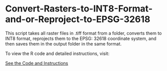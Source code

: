 # Convert-Rasters-to-INT8-Format-and-or-Reproject-to-EPSG-32618
This script takes all raster files in .tiff format from a folder, converts them to INT8 format, reprojects them to the EPSG: 32618 coordinate system, and then saves them in the output folder in the same format.

To view the R code and detailed instructions, visit:

[See the Code and Instructions](https://innerhaze.github.io/Convert-Rasters-to-INT8-Format-and-or-Reproject-to-EPSG-32618/)
